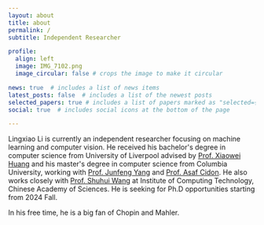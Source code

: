 ```yaml
---
layout: about
title: about
permalink: /
subtitle: Independent Researcher

profile:
  align: left
  image: IMG_7102.png
  image_circular: false # crops the image to make it circular

news: true  # includes a list of news items
latest_posts: false  # includes a list of the newest posts
selected_papers: true # includes a list of papers marked as "selected={true}"
social: true  # includes social icons at the bottom of the page

---
```


Lingxiao Li is currently an independent researcher focusing on machine learning and computer vision. He received his bachelor's degree in computer science from University of Liverpool advised by [Prof. Xiaowei Huang](https://cgi.csc.liv.ac.uk/~xiaowei/) and his master's degree in computer science from Columbia University, working with [Prof. Junfeng Yang](http://www.cs.columbia.edu/~junfeng/) and [Prof. Asaf Cidon](https://www.asafcidon.com/). He also works closely with [Prof. Shuhui Wang](https://people.ucas.edu.cn/~wangshuhui?language=en) at Institute of Computing Technology, Chinese Academy of Sciences. He is seeking for Ph.D opportunities starting from 2024 Fall.

In his free time, he is a big fan of Chopin and Mahler.
